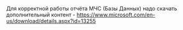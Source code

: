 Для корректной работы отчёта МЧС (Базы Данных) надо скачать дополнительный контент - https://www.microsoft.com/en-us/download/details.aspx?id=13255
